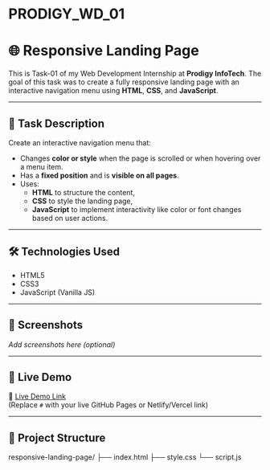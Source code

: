 # PRODIGY_WD_01
# 🌐 Responsive Landing Page

This is Task-01 of my Web Development Internship at **Prodigy InfoTech**. The goal of this task was to create a fully responsive landing page with an interactive navigation menu using **HTML**, **CSS**, and **JavaScript**.

---

## 📌 Task Description

Create an interactive navigation menu that:
- Changes **color or style** when the page is scrolled or when hovering over a menu item.
- Has a **fixed position** and is **visible on all pages**.
- Uses:
  - **HTML** to structure the content,
  - **CSS** to style the landing page,
  - **JavaScript** to implement interactivity like color or font changes based on user actions.

---

## 🛠️ Technologies Used

- HTML5
- CSS3
- JavaScript (Vanilla JS)

---

## 📸 Screenshots

_Add screenshots here (optional)_

---

## 🚀 Live Demo

🔗 [Live Demo Link](#)  
(Replace `#` with your live GitHub Pages or Netlify/Vercel link)

---

## 📂 Project Structure

responsive-landing-page/
├── index.html
├── style.css
└── script.js
